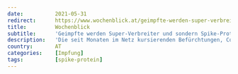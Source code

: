 ```yaml
---
date:          2021-05-31
redirect:      https://www.wochenblick.at/geimpfte-werden-super-verbreiter-und-sondern-spike-protein-ab/
title:         Wochenblick
subtitle:      'Geimpfte werden Super-Verbreiter und sondern Spike-Protein ab'
description:   'Die seit Monaten im Netz kursierenden Befürchtungen, Covid-19 Geimpfte könnten das Spike-Protein absondern und auf Nicht-Geimpfte übertragen und zudem Virus-Superverbreiter sein, werden nun in Tweets des mRNA-Impfstoff-Erfinders, Luigi Warren, bestätigt. Gut dazu passt, dass im deutschen Infektionsschutzgesetz Schutzimpfungen zulässig sind, bei denen Mikroorganismen von Geimpften auf die Nichtgeimpften übertragen werden. Dabei ist das Recht auf körperliche Integrität eingeschränkt. Das Gesetz gilt seit August 2019 und wurde zuletzt Ende 2020 geändert.'
country:       AT
categories:    [Impfung]
tags:          [spike-protein]
---
```


